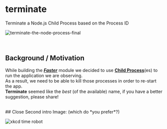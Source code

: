 # terminate
Terminate a Node.js Child Process based on the Process ID

![terminate-the-node-process-final](https://cloud.githubusercontent.com/assets/194400/6859420/a3b63f3c-d410-11e4-91bb-ad6b607cc465.png)




 <br />
 
## Background / Motivation

While building the [***Faster***](https://github.com/ideaq/faster)
module we decided to use [**Child Process**](https://nodejs.org/api/child_process.html)(es)
to run the application we are observing.  
As a result, we need to be able to kill those processes in order to re-start the app.  
**Terminate** seemed like the *best* (of the available) name,
if you have a better suggestion, please share!


<br />
## Close Second intro Image: (which do *you prefer*?)

![xkcd time robot](http://imgs.xkcd.com/comics/time_robot.png)

